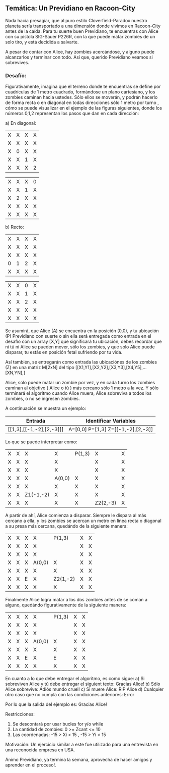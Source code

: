 ## Temática: Un Previdiano en Racoon-City

Nada hacía presagiar, que al puro estilo Cloverfield-Paradox nuestro planeta sería transportado a una dimensión donde vivimos en Racoon-City
antes de la caída. Para tu suerte buen Previdiano, te encuentras con Alice con su pistola SIG-Sauer P226R, con la que puede matar zombies
de un solo tiro, y está decidida a salvarte.

A pesar de contar con Alice, hay zombies acercándose, y alguno puede alcanzarlos y terminar con todo. Así que, querido Previdiano
veamos si sobrevives.

### Desafío:

Figurativamente, imagina que el terreno donde te encuentras se define por cuadrículas de 1 metro cuadrado, formándose un plano cartesiano, 
y los zombies caminan hacia ustedes. Sólo ellos se moverán, y podrán hacerlo de forma recta o en diagonal en todas direcciones sólo 1 metro por turno
, cómo se puede visualizar en el ejemplo de las figuras siguientes, donde los números 0,1,2 representan los pasos que dan en cada dirección:

a) En diagonal:

|    |    |    |    |
|----|----|----|----|
|X   |X   |X   |X   |
|X   |X   |X   |X   |
|X   |0   |X   |X   |
|X   |X   |1   |X   |
|X   |X   |X   |2   |

|    |    |    |    |
|----|----|----|----|
|X   |X   |X   |0   |
|X   |X   |1   |X   |
|X   |2   |X   |X   |
|X   |X   |X   |X   |
|X   |X   |X   |X   |

b) Recto:

|    |    |    |    |
|----|----|----|----|
|X   |X   |X   |X   |
|X   |X   |X   |X   |
|X   |X   |X   |X   |
|0   |1   |2   |X   |
|X   |X   |X   |X   |

|    |    |    |    |
|----|----|----|----|
|X   |X   |0   |X   |
|X   |X   |1   |X   |
|X   |X   |2   |X   |
|X   |X   |X   |X   |
|X   |X   |X   |X   |

Se asumirá, que Alice (A) se encuentra en la posición (0,0), y tu ubicación (P) Previdiano con suerte o sin ella será entregada como entrada
en el desafío con un array [X,Y] que significará tu ubicación, debes recordar que ni tú ni Alice se pueden mover, sólo los zombies, y
que sólo Alice puede disparar, tu estás en posición fetal sufriendo por tu vida.

Así también, se entregarán como entrada las ubicaciónes de los zombies (Z) en una matriz M[2xN] del tipo [[X1,Y1],[X2,Y2],[X3,Y3],[X4,Y5],...[XN,YN],] 

Alice, sólo puede matar un zombie por vez, y en cada turno los zombies caminan al objetivo ( Alice o tú ) más cercano sólo 1 metro a la vez.
Y sólo terminará el algoritmo cuando Alice muera, Alice sobreviva a todos los zombies, o no se ingresen zombies.

A continuación se muestra un ejemplo:

| Entrada                 | Identificar Variables               |
|-------------------------|-------------------------------------|
| [[1,3],[[-1,-2],[2,-3]]]| A=[0,0] P=[1,3] Z=[[-1,-2],[2,-3]]  |

Lo que se puede interpretar como:

|    |    |    |    |    |    |    |
|----|----|----|----|----|----|----|
|X   |X   |X   |X   |P(1,3)   |X   |X   |
|X   |X   |X   |X   |   |X   |X   |
|X   |X   |X   |X   |   |X   |X   |
|X   |X   |X   |A(0,0)   |X   |X   |X   |
|X   |X   |X   |X   |X   |X   |X   |
|X   |X   |Z1(-1,-2)   |X   |X   |X   |X   |
|X   |X   |X   |X   |X   |Z2(2,-3)   |X   |

A partir de ahí, Alice comienza a disparar. Siempre le dispara al más cercano a ella, y los zombies se acercan un metro
en línea recta o diagonal a su presa más cercana, quedándo de la siguiente manera:

|    |    |    |    |    |    |    |
|----|----|----|----|----|----|----|
|X   |X   |X   |X   |P(1,3)   |X   |X   |
|X   |X   |X   |X   |   |X   |X   |
|X   |X   |X   |X   |   |X   |X   |
|X   |X   |X   |A(0,0)   |X   |X   |X   |
|X   |X   |X   |X   |X   |X   |X   |
|X   |X   |E   |X   |Z2(1,-2)   |X   |X   |
|X   |X   |X   |X   |X   |X   |X   |

Finalmente Alice logra matar a los dos zombies antes de se coman a alguno, quedándo figurativamente de la siguiente manera:

|    |    |    |    |    |    |    |
|----|----|----|----|----|----|----|
|X   |X   |X   |X   |P(1,3)   |X   |X   |
|X   |X   |X   |X   |   |X   |X   |
|X   |X   |X   |X   |   |X   |X   |
|X   |X   |X   |A(0,0)   |X   |X   |X   |
|X   |X   |X   |X   |X   |X   |X   |
|X   |X   |E   |X   |E   |X   |X   |
|X   |X   |X   |X   |X   |X   |X   |

En cuanto a lo que debe entregar el algoritmo, es como sigue:
a) Si sobreviven Alice y tú debe entregar el siguient texto: Gracias Alice!
b) Sólo Alice sobrevive: Adiós mundo cruel!
c) Si muere Alice: RIP Alice
d) Cualquier otro caso que no cumpla con las condiciones anteriores: Error

Por lo que la salida del ejemplo es:
Gracias Alice!

Restricciones:
1) Se descontará por usar bucles for y/o while
2) La cantidad de zombies: 0 >= Zcant <= 10
3) Las coordenadas: -15 > Xi < 15 , -15 > Yi < 15 

Motivación: Un ejercicio similar a este fue utilizado para una entrevista
en una reconocida empresa en USA.

Ánimo Previdiano, ya termina la semana, 
aprovecha de hacer amigos y aprender en el proceso!.
